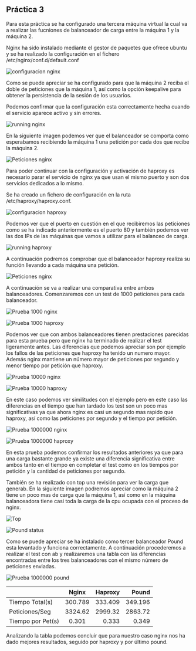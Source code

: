 ## Práctica 3

Para esta práctica se ha configurado una tercera máquina virtual la cual va a realizar las fucniones de balanceador de carga entre la máquina 1 y la máquina 2.

Nginx ha sido instalado mediante el gestor de paquetes que ofrece ubuntu y se ha realizado la configuración en el fichero /etc/nginx/conf.d/default.conf

![configuracion nginx](Img/nginx_conf.png "config xginx")

Como se puede apreciar se ha configurado para que la máquina 2 reciba el doble de peticiones que la máquina 1, así como la opción keepalive para obtener la persistencia de la sesión de los usuarios.

Podemos confirmar que la configuración esta correctamente hecha cuando el servicio aparece activo y sin errores.

![running nginx](Img/nginx_running.png "nginx running")

En la siguiente imagen podemos ver que el balanceador se comporta como esperabamos recibiendo la máquina 1 una petición por cada dos  que recibe la máquina 2.

![Peticiones nginx](Img/peticion_nginx.png "peticion nginx")

Para poder continuar con la configuración y activación de haproxy es necesario parar el servicio de nginx ya que usan el mismo puerto y son dos servicios dedicados a lo mismo.

Se ha creado un fichero de configuración en la ruta /etc/haproxy/haproxy.conf.

![configuracion haproxy](Img/haproxy_config.png "config haproxy")

Podemos ver que el puerto en cuestión en el que recibiremos las peticiones como se ha indicado anteriormente es el puerto 80 y también podemos ver las dos IPs de las máquinas que vamos a utilizar para el balanceo de carga.

![running haproxy](Img/haproxy_running.png "haproxy running")

A continuación podremos comprobar que el balanceador haproxy realiza su función llevando a cada máquina una petición.

![Peticiones nginx](Img/peticion_a_haproxy.png "peticion nginx")

A continuación se va a realizar una comparativa entre ambos balanceadores. Comenzaremos con un test de 1000 peticiones para cada balanceador.

![Prueba 1000 nginx](Img/1000_ab_nginx.png "prueba 1000 nginx")

![Prueba 1000 haproxy](Img/1000_ab_haproxy.png "prueba 1000 haproxy")

Podemos ver que con ambos balanceadores tienen prestaciones parecidas para esta prueba pero que nginx ha terminado de realizar el test ligeramente antes. Las diferencias que podemos apreciar son por ejemplo los fallos de las peticiones que haproxy ha tenido un numero mayor. Además nginx mantiene un número mayor de peticiones por segundo y menor tiempo por petición que haproxy.

![Prueba 10000 nginx](Img/10000_ab_nginx.png "prueba 10000 nginx")

![Prueba 10000 haproxy](Img/10000_ab_haproxy.png "prueba 10000 haproxy")

En este caso podemos ver similitudes con el ejemplo pero en este caso las diferencias en el tiempo que han tardado los test son un poco mas significativas ya que ahora nginx es casi un segundo mas rapido que haproxy, así como las peticiones por segundo y el tiempo por petición.

![Prueba 1000000 nginx](Img/1000000_ab_nginx.png "prueba 1000000 nginx")

![Prueba 1000000 haproxy](Img/1000000_ab_haproxy.png "prueba 1000000 haproxy")

En esta prueba podemos confirmar los resultados anteriores ya que para una carga bastante grande ya existe una diferencia significativa entre ambos tanto en el tiempo en completar el test como en los tiempos por petición y la cantidad de peticiones por segundo.

También se ha realizado con top una revisión para ver la carga que generab. En la siguiente imagen podremos apreciar como la máquina 2 tiene un poco mas de carga que la máquina 1, así como en la máquina balanceadora tiene casi toda la carga de la cpu ocupada con el proceso de nginx.

![Top](Img/top_nginx "Top")

![Pound status](Img/pound_status_peticiones.png "Pound status")

Como se puede apreciar se ha instalado como tercer balanceador Pound esta levantado y funciona correctamente. A continuación procederemos a realizar el test con ab y realizaremos una tabla con las diferencias encontradas entre los tres balanceadores con el mismo número de peticiones enviadas.

![Prueba 1000000 pound](Img/1000000_ab_pound.png "prueba 1000000 pound")



|                |    Nginx     |   Haproxy    |    Pound     |
| :------------- | :----------: | -----------: | -----------: |
|  Tiempo Total(s)  | 300.789   | 333.409    |     349.196    |
|  Peticiones/Seg | 3324.62     | 2999.32    |     2863.72    |
|  Tiempo por Pet(s) | 0.301       | 0.333    |    0.349      |

Analizando la tabla podemos concluir que para nuestro caso nginx nos ha dado mejores resultados, seguido por haproxy y por último pound.
